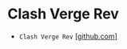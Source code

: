 # Clash Verge Rev
* `Clash Verge Rev` [[github.com]](https://github.com/clash-verge-rev/clash-verge-rev/releases)
